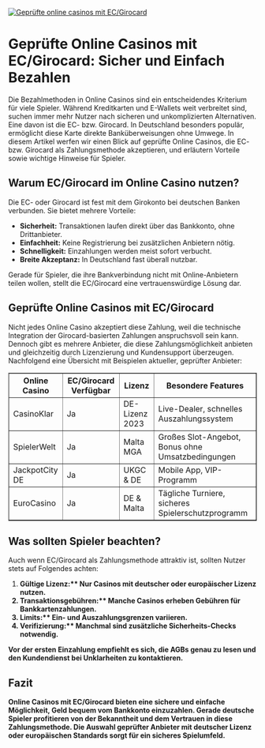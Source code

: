 [![Geprüfte online casinos mit EC/Girocard](https://123-caf.pages.dev/gitsignup.png)](https://vrmoo.ru/Bt82HjjY)

<h1>Geprüfte Online Casinos mit EC/Girocard: Sicher und Einfach Bezahlen</h1>  <p>Die Bezahlmethoden in Online Casinos sind ein entscheidendes Kriterium für viele Spieler. Während Kreditkarten und E-Wallets weit verbreitet sind, suchen immer mehr Nutzer nach sicheren und unkomplizierten Alternativen. Eine davon ist die EC- bzw. Girocard. In Deutschland besonders populär, ermöglicht diese Karte direkte Banküberweisungen ohne Umwege. In diesem Artikel werfen wir einen Blick auf geprüfte Online Casinos, die EC- bzw. Girocard als Zahlungsmethode akzeptieren, und erläutern Vorteile sowie wichtige Hinweise für Spieler.</p>  <h2>Warum EC/Girocard im Online Casino nutzen?</h2>  <p>Die EC- oder Girocard ist fest mit dem Girokonto bei deutschen Banken verbunden. Sie bietet mehrere Vorteile:</p>  <ul>   <li><strong>Sicherheit:</strong> Transaktionen laufen direkt über das Bankkonto, ohne Drittanbieter.</li>   <li><strong>Einfachheit:</strong> Keine Registrierung bei zusätzlichen Anbietern nötig.</li>   <li><strong>Schnelligkeit:</strong> Einzahlungen werden meist sofort verbucht.</li>   <li><strong>Breite Akzeptanz:</strong> In Deutschland fast überall nutzbar.</li> </ul>  <p>Gerade für Spieler, die ihre Bankverbindung nicht mit Online-Anbietern teilen wollen, stellt die EC/Girocard eine vertrauenswürdige Lösung dar.</p>  <h2>Geprüfte Online Casinos mit EC/Girocard</h2>  <p>Nicht jedes Online Casino akzeptiert diese Zahlung, weil die technische Integration der Girocard-basierten Zahlungen anspruchsvoll sein kann. Dennoch gibt es mehrere Anbieter, die diese Zahlungsmöglichkeit anbieten und gleichzeitig durch Lizenzierung und Kundensupport überzeugen. Nachfolgend eine Übersicht mit Beispielen aktueller, geprüfter Anbieter:</p>  <table border="1" cellpadding="8" cellspacing="0" style="border-collapse: collapse; width: 100%; max-width: 700px;">   <thead>     <tr>       <th>Online Casino</th>       <th>EC/Girocard Verfügbar</th>       <th>Lizenz</th>       <th>Besondere Features</th>     </tr>   </thead>   <tbody>     <tr>       <td>CasinoKlar</td>       <td>Ja</td>       <td>DE-Lizenz 2023</td>       <td>Live-Dealer, schnelles Auszahlungssystem</td>     </tr>     <tr>       <td>SpielerWelt</td>       <td>Ja</td>       <td>Malta MGA</td>       <td>Großes Slot-Angebot, Bonus ohne Umsatzbedingungen</td>     </tr>     <tr>       <td>JackpotCity DE</td>       <td>Ja</td>       <td>UKGC & DE</td>       <td>Mobile App, VIP-Programm</td>     </tr>     <tr>       <td>EuroCasino</td>       <td>Ja</td>       <td>DE & Malta</td>       <td>Tägliche Turniere, sicheres Spielerschutzprogramm</td>     </tr>   </tbody> </table>  <h2>Was sollten Spieler beachten?</h2>  <p>Auch wenn EC/Girocard als Zahlungsmethode attraktiv ist, sollten Nutzer stets auf Folgendes achten:</p>  <ol>   <li><strong>Gültige Lizenz:** Nur Casinos mit deutscher oder europäischer Lizenz nutzen.</li>   <li><strong>Transaktionsgebühren:** Manche Casinos erheben Gebühren für Bankkartenzahlungen.</li>   <li><strong>Limits:** Ein- und Auszahlungsgrenzen variieren.</li>   <li><strong>Verifizierung:** Manchmal sind zusätzliche Sicherheits-Checks notwendig.</li> </ol>  <p>Vor der ersten Einzahlung empfiehlt es sich, die AGBs genau zu lesen und den Kundendienst bei Unklarheiten zu kontaktieren.</p>  <h2>Fazit</h2>  <p>Online Casinos mit EC/Girocard bieten eine sichere und einfache Möglichkeit, Geld bequem vom Bankkonto einzuzahlen. Gerade deutsche Spieler profitieren von der Bekanntheit und dem Vertrauen in diese Zahlungsmethode. Die Auswahl geprüfter Anbieter mit deutscher Lizenz oder europäischen Standards sorgt für ein sicheres Spielumfeld.</p>